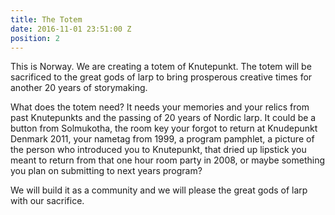 ```yaml
---
title: The Totem
date: 2016-11-01 23:51:00 Z
position: 2
---
```


This is Norway. We are creating a totem of Knutepunkt. The totem will be sacrificed to the great gods of larp to bring prosperous creative times for another 20 years of storymaking.

What does the totem need? It needs your memories and your relics from past Knutepunkts and the passing of 20 years of Nordic larp. It could be a button from Solmukotha, the room key your forgot to return at Knudepunkt Denmark 2011, your nametag from 1999, a program pamphlet, a picture of the person who introduced you to Knutepunkt, that dried up lipstick you meant to return from that one hour room party in 2008, or maybe something you plan on submitting to next years program?

We will build it as a community and we will please the great gods of larp with our sacrifice.

